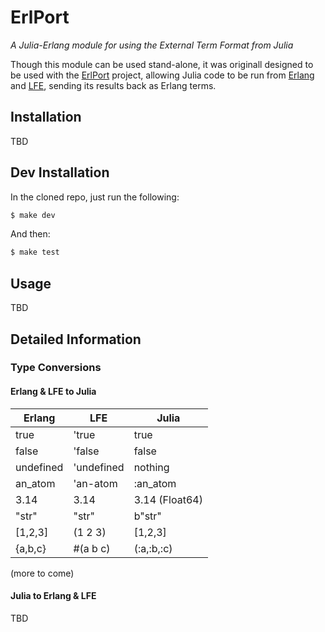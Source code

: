 # ErlPort

*A Julia-Erlang module for using the External Term Format from Julia*

Though this module can be used stand-alone, it was originall designed to be
used with the [ErlPort](http://erlport.org/) project, allowing Julia code to
be run from [Erlang](http://www.erlang.org/) and [LFE](http://lfe.io/),
sending its results back as Erlang terms.

## Installation

TBD

## Dev Installation

In the cloned repo, just run the following:

```bash
$ make dev
```

And then:

```bash
$ make test
```

## Usage

TBD

## Detailed Information

### Type Conversions

#### Erlang & LFE to Julia

| Erlang     | LFE        | Julia          |
|------------|------------|----------------|
| true       | 'true      | true           |
| false      | 'false     | false          |
| undefined  | 'undefined | nothing        |
| an_atom    | 'an-atom   | :an_atom       |
| 3.14       | 3.14       | 3.14 (Float64) |
| "str"      | "str"      | b"str"         |
| [1,2,3]    | (1 2 3)    | [1,2,3]        |
| {a,b,c}    | #(a b c)   | (:a,:b,:c)     |

(more to come)

#### Julia to Erlang & LFE

TBD
